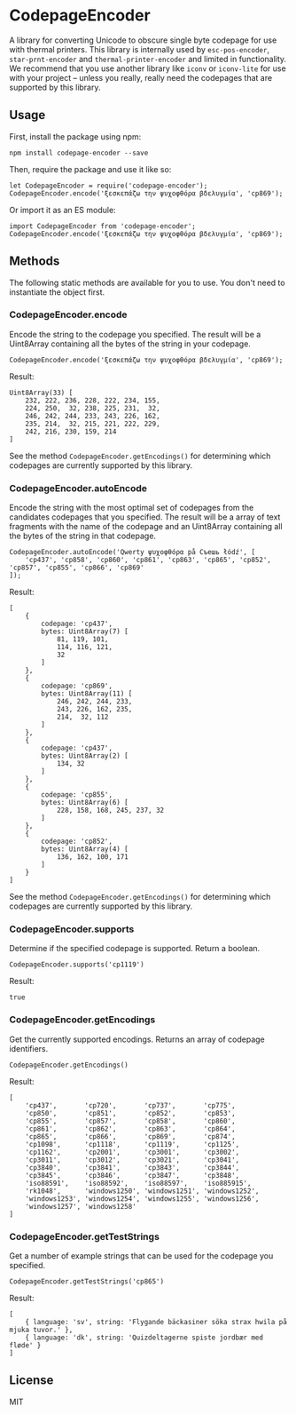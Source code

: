 # CodepageEncoder

A library for converting Unicode to obscure single byte codepage for use with thermal printers. This library is internally used by `esc-pos-encoder`, `star-prnt-encoder` and `thermal-printer-encoder` and limited in functionality. We recommend that you use another library like `iconv` or `iconv-lite` for use with your project – unless you really, really need the codepages that are supported by this library.

## Usage

First, install the package using npm:

    npm install codepage-encoder --save

Then, require the package and use it like so:

    let CodepageEncoder = require('codepage-encoder');
    CodepageEncoder.encode('ξεσκεπάζω την ψυχοφθόρα βδελυγμία', 'cp869');

Or import it as an ES module:

    import CodepageEncoder from 'codepage-encoder';
    CodepageEncoder.encode('ξεσκεπάζω την ψυχοφθόρα βδελυγμία', 'cp869');
    

## Methods

The following static methods are available for you to use. You don't need to instantiate the object first.


### CodepageEncoder.encode

Encode the string to the codepage you specified. The result will be a Uint8Array containing all the bytes of the string in your codepage.

    CodepageEncoder.encode('ξεσκεπάζω την ψυχοφθόρα βδελυγμία', 'cp869');

Result: 

    Uint8Array(33) [
        232, 222, 236, 228, 222, 234, 155,
        224, 250,  32, 238, 225, 231,  32,
        246, 242, 244, 233, 243, 226, 162,
        235, 214,  32, 215, 221, 222, 229,
        242, 216, 230, 159, 214
    ]

See the method `CodepageEncoder.getEncodings()` for determining which codepages are currently supported by this library.


### CodepageEncoder.autoEncode

Encode the string with the most optimal set of codepages from the candidates codepages that you specified. The result will be a array of text fragments with the name of the codepage and an Uint8Array containing all the bytes of the string in that codepage.

    CodepageEncoder.autoEncode('Qwerty ψυχοφθόρα på Съешь łódź', [
        'cp437', 'cp858', 'cp860', 'cp861', 'cp863', 'cp865', 'cp852', 'cp857', 'cp855', 'cp866', 'cp869'
    ]);

Result: 

    [
        {
            codepage: 'cp437',
            bytes: Uint8Array(7) [
                81, 119, 101,
                114, 116, 121,
                32
            ]
        },
        {
            codepage: 'cp869',
            bytes: Uint8Array(11) [
                246, 242, 244, 233,
                243, 226, 162, 235,
                214,  32, 112
            ]
        },
        { 
            codepage: 'cp437', 
            bytes: Uint8Array(2) [ 
                134, 32 
            ] 
        },
        {
            codepage: 'cp855',
            bytes: Uint8Array(6) [ 
                228, 158, 168, 245, 237, 32 
            ]
        },
        { 
            codepage: 'cp852', 
            bytes: Uint8Array(4) [ 
                136, 162, 100, 171 
            ] 
        }
    ]

See the method `CodepageEncoder.getEncodings()` for determining which codepages are currently supported by this library.


### CodepageEncoder.supports

Determine if the specified codepage is supported. Return a boolean.

    CodepageEncoder.supports('cp1119')

Result: 

    true


### CodepageEncoder.getEncodings

Get the currently supported encodings. Returns an array of codepage identifiers. 

    CodepageEncoder.getEncodings()
    
Result: 

    [
        'cp437',       'cp720',       'cp737',       'cp775',
        'cp850',       'cp851',       'cp852',       'cp853',
        'cp855',       'cp857',       'cp858',       'cp860',
        'cp861',       'cp862',       'cp863',       'cp864',
        'cp865',       'cp866',       'cp869',       'cp874',
        'cp1098',      'cp1118',      'cp1119',      'cp1125',
        'cp1162',      'cp2001',      'cp3001',      'cp3002',
        'cp3011',      'cp3012',      'cp3021',      'cp3041',
        'cp3840',      'cp3841',      'cp3843',      'cp3844',
        'cp3845',      'cp3846',      'cp3847',      'cp3848',
        'iso88591',    'iso88592',    'iso88597',    'iso885915',
        'rk1048',      'windows1250', 'windows1251', 'windows1252',
        'windows1253', 'windows1254', 'windows1255', 'windows1256',
        'windows1257', 'windows1258'
    ]


### CodepageEncoder.getTestStrings

Get a number of example strings that can be used for the codepage you specified.

    CodepageEncoder.getTestStrings('cp865')

Result: 

    [
        { language: 'sv', string: 'Flygande bäckasiner söka strax hwila på mjuka tuvor.' },
        { language: 'dk', string: 'Quizdeltagerne spiste jordbær med fløde' }
    ]


## License

MIT
